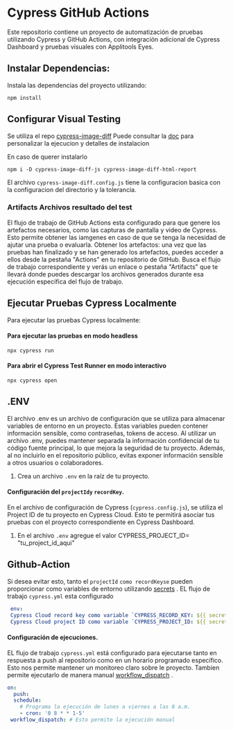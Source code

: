﻿# Cypress GitHub Actions
Este repositorio contiene un proyecto de automatización de pruebas utilizando Cypress y GitHub Actions, con integración adicional de Cypress Dashboard y pruebas visuales con Applitools Eyes.

## Instalar Dependencias:
Instala las dependencias del proyecto utilizando:
```
npm install
```
## Configurar Visual Testing
Se utiliza el repo  [cypress-image-diff](https://github.com/uktrade/cypress-image-diff/tree/main)
Puede consultar la [doc]([https://github.com/uktrade/cypress-image-diff/tree/main](https://cypress.visual-image-diff.dev/)) para personalizar la ejecucion y detalles de instalacion 

En caso de querer instalarlo
```
npm i -D cypress-image-diff-js cypress-image-diff-html-report
```
El archivo `cypress-image-diff.config.js` tiene la configuracion basica con la configuracion del directorio y la tolerancia.

### Artifacts Archivos resultado del test
El flujo de trabajo de GitHub Actions esta configurado para que genere los artefactos necesarios, como las capturas de pantalla y video de Cypress. Esto permite obtener las iamgenes en caso de que se tenga la necesidad de ajutar una prueba o evaluarla.
Obtener los artefactos: una vez que las pruebas han finalizado y se han generado los artefactos, puedes acceder a ellos desde la pestaña "Actions" en tu repositorio de GitHub. Busca el flujo de trabajo correspondiente y verás un enlace o pestaña "Artifacts" que te llevará donde puedes descargar  los archivos generados durante esa ejecución específica del flujo de trabajo.


## Ejecutar Pruebas Cypress Localmente

Para ejecutar las pruebas Cypress localmente:

#### Para ejecutar las pruebas en modo headless
```
npx cypress run
```
#### Para abrir el Cypress Test Runner en modo interactivo
```
npx cypress open
```

## .ENV
El archivo .env es un archivo de configuración que se utiliza para almacenar variables de entorno en un proyecto. Estas variables pueden contener información sensible, como contraseñas, tokens de acceso.
Al utilizar un archivo .env, puedes mantener separada la información confidencial de tu código fuente principal, lo que mejora la seguridad de tu proyecto. Además, al no incluirlo en el repositorio público, evitas exponer información sensible a otros usuarios o colaboradores.

1. Crea un archivo `.env` en la raíz de tu proyecto.

#### Configuración del `projectIdy` `recordKey`.
En el archivo de configuración de Cypress (`cypress.config.js`), se utiliza el Project ID de tu proyecto en Cypress Cloud. Esto te permitirá asociar tus pruebas con el proyecto correspondiente en Cypress Dashboard.

1. En el archivo `.env` agregue el valor CYPRESS_PROJECT_ID= "tu_project_id_aqui"

## Github-Action
Si desea evitar esto, tanto el `projectId` `como recordKeyse` pueden proporcionar como variables de entorno utilizando [secrets](https://docs.github.com/en/actions/security-guides/using-secrets-in-github-actions) .
EL flujo de trabajo `cypress.yml` esta configurado
```yaml
 env:
 Cypress Cloud record key como variable `CYPRESS_RECORD_KEY: ${{ secrets.CYPRESS_RECORD_KEY }}
 Cypress Cloud project ID como variable `CYPRESS_PROJECT_ID: ${{ secrets.PROJECT_ID }}
```

#### Configuración de ejecuciones.
EL flujo de trabajo `cypress.yml` está configurado para ejecutarse tanto en respuesta a push al repositorio como en un horario programado específico. Esto nos permite mantener un monitoreo claro sobre le proyecto.
Tambien permite ejecutarlo de manera manual [workflow_dispatch](https://docs.github.com/en/actions/using-workflows/events-that-trigger-workflows#workflow_dispatch) .
```yaml
on:
  push:
  schedule:
    # Programa la ejecución de lunes a viernes a las 8 a.m.
    - cron: '0 8 * * 1-5'
 workflow_dispatch: # Esto permite la ejecución manual
```
